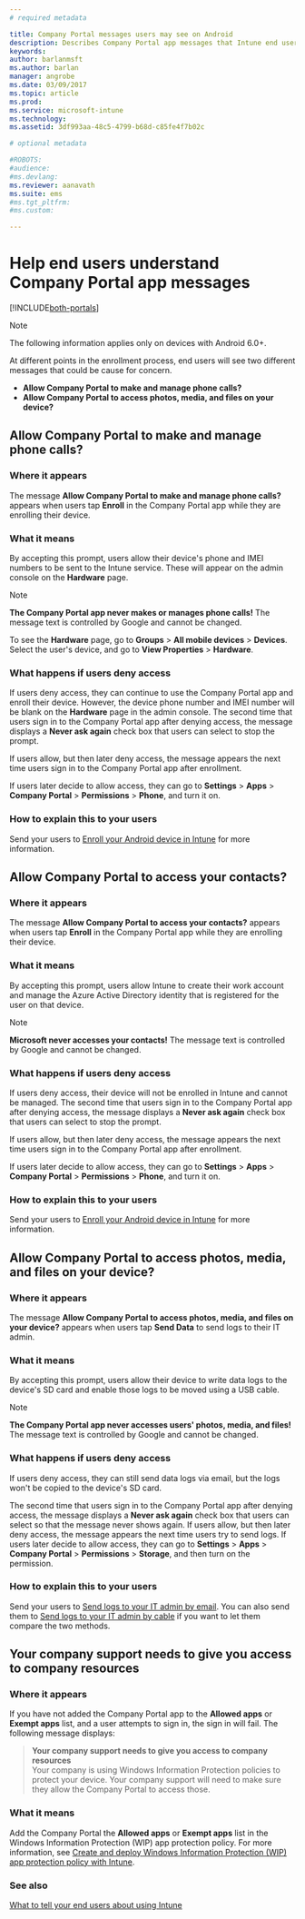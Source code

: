 ```yaml
---
# required metadata

title: Company Portal messages users may see on Android 
description: Describes Company Portal app messages that Intune end users might see.
keywords:
author: barlanmsft
ms.author: barlan
manager: angrobe
ms.date: 03/09/2017
ms.topic: article
ms.prod:
ms.service: microsoft-intune
ms.technology:
ms.assetid: 3df993aa-48c5-4799-b68d-c85fe4f7b02c

# optional metadata

#ROBOTS:
#audience:
#ms.devlang:
ms.reviewer: aanavath
ms.suite: ems
#ms.tgt_pltfrm:
#ms.custom:

---
```


# Help end users understand Company Portal app messages

[!INCLUDE[both-portals](./includes/note-for-both-portals.md)]

> [!NOTE]
> The following information applies only on devices with Android 6.0+.

At different points in the enrollment process, end users will see two different messages that could be cause for concern.

- __Allow Company Portal to make and manage phone calls?__
- __Allow Company Portal to access photos, media, and files on your device?__

## Allow Company Portal to make and manage phone calls?

### Where it appears
The message **Allow Company Portal to make and manage phone calls?** appears when users tap **Enroll** in the Company Portal app while they are enrolling their device.

### What it means
By accepting this prompt, users allow their device's phone and IMEI numbers to be sent to the Intune service. These will appear on the admin console on the __Hardware__ page.

> [!NOTE]
> **The Company Portal app never makes or manages phone calls!** The message text is controlled by Google and cannot be changed.

To see the **Hardware** page, go to **Groups** > **All mobile devices** > **Devices**. Select the user's device, and go to **View Properties** > **Hardware**.

### What happens if users deny access
If users deny access, they can continue to use the Company Portal app and enroll their device. However, the device phone number and IMEI number will be blank on the __Hardware__ page in the admin console. The second time that users sign in to the Company Portal app after denying access, the message displays a **Never ask again** check box that users can select to stop the prompt.

If users allow, but then later deny access, the message appears the next time users sign in to the Company Portal app after enrollment.

If users later decide to allow access, they can go to **Settings** > **Apps** > **Company Portal** > **Permissions** > **Phone**, and turn it on.

### How to explain this to your users
Send your users to [Enroll your Android device in Intune](/intune-user-help/enroll-your-device-in-intune-android) for more information.

## Allow Company Portal to access your contacts?

### Where it appears
The message **Allow Company Portal to access your contacts?** appears when users tap **Enroll** in the Company Portal app while they are enrolling their device.

### What it means
By accepting this prompt, users allow Intune to create their work account and manage the Azure Active Directory identity that is registered for the user on that device.

> [!NOTE]
> **Microsoft never accesses your contacts!** The message text is controlled by Google and cannot be changed.

### What happens if users deny access
If users deny access, their device will not be enrolled in Intune and cannot be managed. The second time that users sign in to the Company Portal app after denying access, the message displays a **Never ask again** check box that users can select to stop the prompt.

If users allow, but then later deny access, the message appears the next time users sign in to the Company Portal app after enrollment.

If users later decide to allow access, they can go to **Settings** > **Apps** > **Company Portal** > **Permissions** > **Phone**, and turn it on.

### How to explain this to your users
Send your users to [Enroll your Android device in Intune](/intune-user-help/enroll-your-device-in-intune-android) for more information.

## Allow Company Portal to access photos, media, and files on your device?

### Where it appears
The message **Allow Company Portal to access photos, media, and files on your device?** appears when users tap **Send Data** to send logs to their IT admin.

### What it means
By accepting this prompt, users allow their device to write data logs to the device's SD card and enable those logs to be moved using a USB cable.   

> [!NOTE]
> **The Company Portal app never accesses users' photos, media, and files!** The message text is controlled by Google and cannot be changed.

### What happens if users deny access
If users deny access, they can still send data logs via email, but the logs won't be copied to the device's SD card.

The second time that users sign in to the Company Portal app after denying access, the message displays a **Never ask again** check box that users can select so that the message never shows again. If users allow, but then later deny access, the message appears the next time users try to send logs. If users later decide to allow access, they can go to **Settings** > **Apps** > **Company Portal** > **Permissions** > **Storage**, and then turn on the permission.


### How to explain this to your users
Send your users to [Send logs to your IT admin by email](/intune-user-help/send-logs-to-your-it-admin-by-email-android). You can also send them to [Send logs to your IT admin by cable](/intune-user-help/send-logs-to-your-it-admin-by-cable-android) if you want to let them compare the two methods.

## Your company support needs to give you access to company resources

### Where it appears
If you have not added the Company Portal app to the **Allowed apps** or **Exempt apps** list, and a user attempts to sign in, the sign in will fail. The following message displays:

> **Your company support needs to give you access to company resources**  
> Your company is using Windows Information Protection policies to protect your device. Your company support will need to make sure they allow the Company Portal to access those.

### What it means

Add the Company Portal the **Allowed apps** or **Exempt apps** list in the Windows Information Protection (WIP) app protection policy. For more information, see [Create and deploy Windows Information Protection (WIP) app protection policy with Intune](/intune-classic/deploy-use/create-windows-information-protection-policy-with-intune).

### See also
[What to tell your end users about using Intune](end-user-educate.md)
